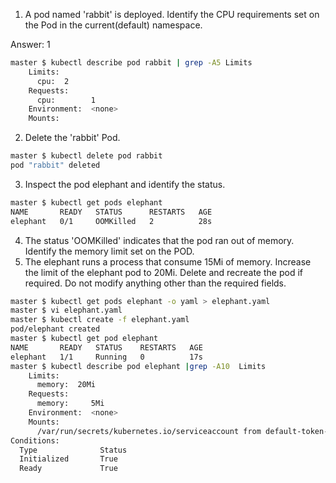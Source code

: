 1. A pod named 'rabbit' is deployed. Identify the CPU requirements set on the Pod in the current(default) namespace.

Answer: 1
```bash
master $ kubectl describe pod rabbit | grep -A5 Limits
    Limits:
      cpu:  2
    Requests:
      cpu:        1
    Environment:  <none>
    Mounts:
```
2. Delete the 'rabbit' Pod.
```bash
master $ kubectl delete pod rabbit
pod "rabbit" deleted
```
3. Inspect the pod elephant and identify the status.
```bash
master $ kubectl get pods elephant
NAME       READY   STATUS      RESTARTS   AGE
elephant   0/1     OOMKilled   2          28s
```
4. The status 'OOMKilled' indicates that the pod ran out of memory. Identify the memory limit set on the POD.
5. The elephant runs a process that consume 15Mi of memory. Increase the limit of the elephant pod to 20Mi.
Delete and recreate the pod if required. Do not modify anything other than the required fields.
```bash
master $ kubectl get pods elephant -o yaml > elephant.yaml
master $ vi elephant.yaml
master $ kubectl create -f elephant.yaml
pod/elephant created
master $ kubectl get pod elephant
NAME       READY   STATUS    RESTARTS   AGE
elephant   1/1     Running   0          17s
master $ kubectl describe pod elephant |grep -A10  Limits
    Limits:
      memory:  20Mi
    Requests:
      memory:     5Mi
    Environment:  <none>
    Mounts:
      /var/run/secrets/kubernetes.io/serviceaccount from default-token-nv47q (ro)
Conditions:
  Type              Status
  Initialized       True
  Ready             True
```
